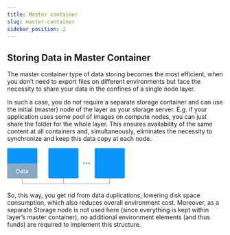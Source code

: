 ```yaml
---
title: Master container
slug: master-container
sidebar_position: 2
---
```


## Storing Data in Master Container
The master container type of data storing becomes the most efficient, when you don’t need to export files on different environments but face the necessity to share your data in the confines of a single node layer.

In such a case, you do not require a separate storage container and can use the initial (master) node of the layer as your storage server. E.g. if your application uses some pool of images on compute nodes, you can just share the folder for the whole layer. This ensures availability of the same content at all containers and, simultaneously, eliminates the necessity to synchronize and keep this data copy at each node.

<div style={{
    display:'flex',
    justifyContent: 'center',
    margin: '0 0 1rem 0'
}}>

![Locale Dropdown](./img/MasterContainer/01-master-container-storage.png)

</div>

So, this way, you get rid from data duplications, lowering disk space consumption, which also reduces overall environment cost. Moreover, as a separate Storage node is not used here (since everything is kept within layer’s master container), no additional environment elements (and thus funds) are required to implement this structure.